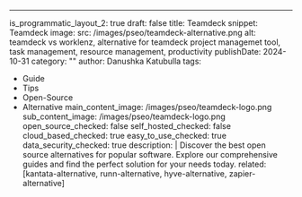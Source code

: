 ---
is_programmatic_layout_2: true
draft: false
title: Teamdeck
snippet: Teamdeck
image:
  src: /images/pseo/teamdeck-alternative.png
  alt: teamdeck vs worklenz, alternative for teamdeck project managemet tool, task management, resource management, productivity
publishDate: 2024-10-31
category: ""
author: Danushka Katubulla
tags:
  - Guide
  - Tips
  - Open-Source
  - Alternative
main_content_image: /images/pseo/teamdeck-logo.png
sub_content_image: /images/pseo/teamdeck-logo.png
open_source_checked: false
self_hosted_checked: false
cloud_based_checked: true
easy_to_use_checked: true
data_security_checked: true
description: |
   Discover the best open source alternatives for popular software. Explore our comprehensive guides and find the perfect solution for your needs today.
related: [kantata-alternative, runn-alternative, hyve-alternative, zapier-alternative]